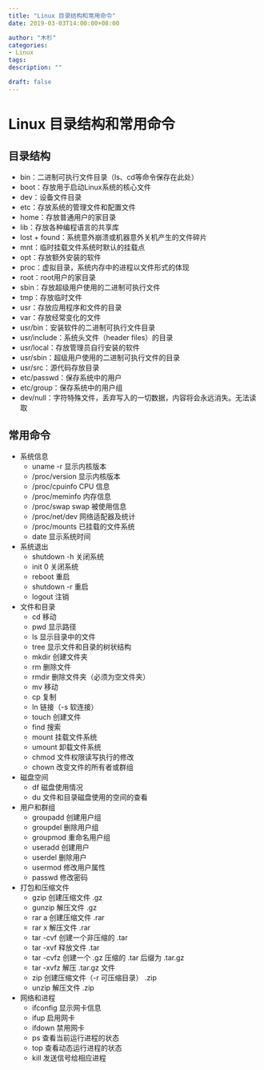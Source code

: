 ```yaml
---
title: "Linux 目录结构和常用命令"
date: 2019-03-03T14:00:00+08:00

author: "木杉"
categories: 
- Linux
tags: 
description: ""

draft: false
---
```


# Linux 目录结构和常用命令

## 目录结构
* bin：二进制可执行文件目录（ls、cd等命令保存在此处）
* boot：存放用于启动Linux系统的核心文件
* dev：设备文件目录
* etc：存放系统的管理文件和配置文件
* home：存放普通用户的家目录
* lib：存放各种编程语言的共享库
* lost + found：系统意外崩溃或机器意外关机产生的文件碎片
* mnt：临时挂载文件系统时默认的挂载点
* opt：存放额外安装的软件
* proc：虚拟目录，系统内存中的进程以文件形式的体现
* root：root用户的家目录
* sbin：存放超级用户使用的二进制可执行文件
* tmp：存放临时文件
* usr：存放应用程序和文件的目录
* var：存放经常变化的文件
* usr/bin：安装软件的二进制可执行文件目录
* usr/include：系统头文件（header files）的目录
* usr/local：存放管理员自行安装的软件
* usr/sbin：超级用户使用的二进制可执行文件的目录
* usr/src：源代码存放目录
* etc/passwd：保存系统中的用户
* etc/group：保存系统中的用户组
* dev/null：字符特殊文件，丢弃写入的一切数据，内容将会永远消失。无法读取

## 常用命令
* 系统信息
    * uname -r 显示内核版本
    * /proc/version 显示内核版本
    * /proc/cpuinfo CPU 信息
    * /proc/meminfo 内存信息
    * /proc/swap swap 被使用信息
    * /proc/net/dev 网络适配器及统计
    * /proc/mounts 已挂载的文件系统
    * date 显示系统时间
* 系统退出
    * shutdown -h 关闭系统
    * init 0 关闭系统
    * reboot 重启
    * shutdown -r 重启
    * logout 注销
* 文件和目录
    * cd 移动
    * pwd 显示路径
    * ls 显示目录中的文件
    * tree 显示文件和目录的树状结构
    * mkdir 创建文件夹
    * rm 删除文件
    * rmdir 删除文件夹（必须为空文件夹）
    * mv 移动
    * cp 复制
    * ln 链接（-s 软连接）
    * touch 创建文件
    * find 搜索
    * mount 挂载文件系统
    * umount 卸载文件系统
    * chmod 文件权限读写执行的修改
    * chown 改变文件的所有者或群组
* 磁盘空间
    * df 磁盘使用情况
    * du 文件和目录磁盘使用的空间的查看
* 用户和群组
    * groupadd 创建用户组
    * groupdel 删除用户组
    * groupmod 重命名用户组
    * useradd 创建用户
    * userdel 删除用户
    * usermod 修改用户属性
    * passwd 修改密码
* 打包和压缩文件
    * gzip 创建压缩文件 .gz
    * gunzip 解压文件 .gz
    * rar a 创建压缩文件 .rar
    * rar x 解压文件 .rar
    * tar -cvf 创建一个非压缩的 .tar
    * tar -xvf 释放文件 .tar
    * tar -cvfz 创建一个 .gz 压缩的 .tar 后缀为 .tar.gz
    * tar -xvfz 解压 .tar.gz 文件
    * zip 创建压缩文件（-r 可压缩目录） .zip
    * unzip 解压文件 .zip
* 网络和进程
    * ifconfig 显示网卡信息
    * ifup 启用网卡
    * ifdown 禁用网卡
    * ps 查看当前运行进程的状态
    * top 查看动态运行进程的状态
    * kill 发送信号给相应进程
